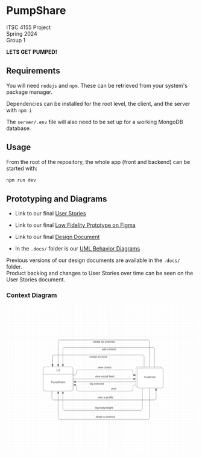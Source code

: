 # PumpShare

ITSC 4155 Project\
Spring 2024\
Group 1

**LETS GET PUMPED!**

## Requirements

You will need `nodejs` and `npm`. These can be retrieved from your system's package manager.

Dependencies can be installed for the root level, the client, and the server with `npm i`

The `server/.env` file will also need to be set up for a working MongoDB database.

## Usage

From the root of the repository, the whole app (front and backend) can be started with:

```bash
npm run dev
```

## Prototyping and Diagrams

- Link to our final [User Stories](https://docs.google.com/spreadsheets/d/1l8H555eo55JN-PRE5aLb0bB7n24cEnVMAIjJZE-RNWc/edit?usp=sharing)

- Link to our final [Low Fidelity Prototype on Figma](https://www.figma.com/file/InJPO8RKDSFOdxskRIUfuo/Low-Fidelity-Prototype?type=design&mode=design&t=tBfDgYPIMRk5VNZA-1)

- Link to our final [Design Document](https://docs.google.com/document/d/1j3Ww8SrnM0kH8mR3KD87sWCgD6VVrf5f5NgzpD-fDfs/edit?usp=sharing)

- In the `.docs/` folder is our [UML Behavior Diagrams](.docs/UML-Behavioral-Diagrams-2.pdf)

Previous versions of our design documents are available in the `.docs/` folder.\
Product backlog and changes to User Stories over time can be seen on the User Stories document.

### Context Diagram

![Context Diagram](./.docs/context-diagram.png)
